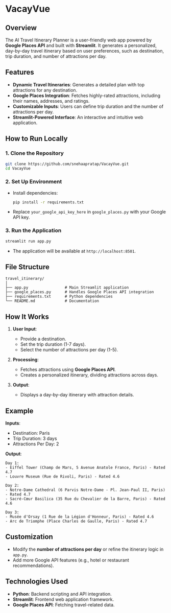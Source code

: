 # **VacayVue**

## **Overview**
The AI Travel Itinerary Planner is a user-friendly web app powered by **Google Places API** and built with **Streamlit**. It generates a personalized, day-by-day travel itinerary based on user preferences, such as destination, trip duration, and number of attractions per day.

## **Features**
- **Dynamic Travel Itineraries**: Generates a detailed plan with top attractions for any destination.
- **Google Places Integration**: Fetches highly-rated attractions, including their names, addresses, and ratings.
- **Customizable Inputs**: Users can define trip duration and the number of attractions per day.
- **Streamlit-Powered Interface**: An interactive and intuitive web application.


## **How to Run Locally**

### **1. Clone the Repository**
```bash
git clone https://github.com/snehaapratap/VacayVue.git
cd VacayVue
```

### **2. Set Up Environment**
- Install dependencies:
  ```bash
  pip install -r requirements.txt
  ```
- Replace `your_google_api_key_here` in `google_places.py` with your Google API key.

### **3. Run the Application**
```bash
streamlit run app.py
```

- The application will be available at `http://localhost:8501`.



## **File Structure**
```
travel_itinerary/
│
├── app.py                # Main Streamlit application
├── google_places.py      # Handles Google Places API integration
├── requirements.txt      # Python dependencies
└── README.md             # Documentation
```


## **How It Works**
1. **User Input**:
   - Provide a destination.
   - Set the trip duration (1-7 days).
   - Select the number of attractions per day (1-5).

2. **Processing**:
   - Fetches attractions using **Google Places API**.
   - Creates a personalized itinerary, dividing attractions across days.

3. **Output**:
   - Displays a day-by-day itinerary with attraction details.



## **Example**
**Inputs**:
- Destination: Paris
- Trip Duration: 3 days
- Attractions Per Day: 2

**Output**:
```
Day 1:
- Eiffel Tower (Champ de Mars, 5 Avenue Anatole France, Paris) - Rated 4.7
- Louvre Museum (Rue de Rivoli, Paris) - Rated 4.6

Day 2:
- Notre-Dame Cathedral (6 Parvis Notre-Dame - Pl. Jean-Paul II, Paris) - Rated 4.7
- Sacré-Cœur Basilica (35 Rue du Chevalier de la Barre, Paris) - Rated 4.6

Day 3:
- Musée d'Orsay (1 Rue de la Légion d'Honneur, Paris) - Rated 4.6
- Arc de Triomphe (Place Charles de Gaulle, Paris) - Rated 4.7
```



## **Customization**
- Modify the **number of attractions per day** or refine the itinerary logic in `app.py`.
- Add more Google API features (e.g., hotel or restaurant recommendations).



## **Technologies Used**
- **Python**: Backend scripting and API integration.
- **Streamlit**: Frontend web application framework.
- **Google Places API**: Fetching travel-related data.

